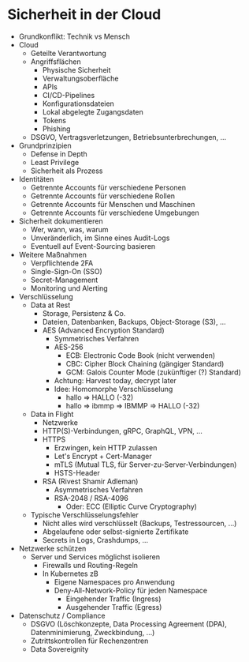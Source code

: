 # Sicherheit in der Cloud

- Grundkonflikt: Technik vs Mensch
- Cloud
  - Geteilte Verantwortung
  - Angriffsflächen
    - Physische Sicherheit
    - Verwaltungsoberfläche
    - APIs
    - CI/CD-Pipelines
    - Konfigurationsdateien
    - Lokal abgelegte Zugangsdaten
    - Tokens
    - Phishing
  - DSGVO, Vertragsverletzungen, Betriebsunterbrechungen, …
- Grundprinzipien
  - Defense in Depth
  - Least Privilege
  - Sicherheit als Prozess
- Identitäten
  - Getrennte Accounts für verschiedene Personen
  - Getrennte Accounts für verschiedene Rollen
  - Getrennte Accounts für Menschen und Maschinen
  - Getrennte Accounts für verschiedene Umgebungen
- Sicherheit dokumentieren
  - Wer, wann, was, warum
  - Unveränderlich, im Sinne eines Audit-Logs
  - Eventuell auf Event-Sourcing basieren
- Weitere Maßnahmen
  - Verpflichtende 2FA
  - Single-Sign-On (SSO)
  - Secret-Management
  - Monitoring und Alerting
- Verschlüsselung
  - Data at Rest
    - Storage, Persistenz & Co.
    - Dateien, Datenbanken, Backups, Object-Storage (S3), …
    - AES (Advanced Encryption Standard)
      - Symmetrisches Verfahren
      - AES-256
        - ECB: Electronic Code Book (nicht verwenden)
        - CBC: Cipher Block Chaining (gängiger Standard)
        - GCM: Galois Counter Mode (zukünftiger (?) Standard)
      - Achtung: Harvest today, decrypt later
      - Idee: Homomorphe Verschlüsselung
        - hallo => HALLO (-32)
        - hallo => ibmmp => IBMMP => HALLO (-32)
  - Data in Flight
    - Netzwerke
    - HTTP(S)-Verbindungen, gRPC, GraphQL, VPN, …
    - HTTPS
      - Erzwingen, kein HTTP zulassen
      - Let's Encrypt + Cert-Manager
      - mTLS (Mutual TLS, für Server-zu-Server-Verbindungen)
      - HSTS-Header
    - RSA (Rivest Shamir Adleman)
      - Asymmetrisches Verfahren
      - RSA-2048 / RSA-4096
        - Oder: ECC (Elliptic Curve Cryptography)
  - Typische Verschlüsselungsfehler
    - Nicht alles wird verschlüsselt (Backups, Testressourcen, …)
    - Abgelaufene oder selbst-signierte Zertifikate
    - Secrets in Logs, Crashdumps, …
- Netzwerke schützen
  - Server und Services möglichst isolieren
    - Firewalls und Routing-Regeln
    - In Kubernetes zB
      - Eigene Namespaces pro Anwendung
      - Deny-All-Network-Policy für jeden Namespace
        - Eingehender Traffic (Ingress)
        - Ausgehender Traffic (Egress)
- Datenschutz / Compliance
  - DSGVO (Löschkonzepte, Data Processing Agreement (DPA), Datenminimierung, Zweckbindung, …)
  - Zutrittskontrollen für Rechenzentren
  - Data Sovereignity
